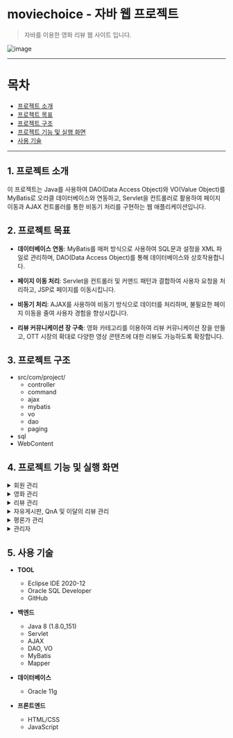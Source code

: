 # moviechoice - 자바 웹 프로젝트
> 자바를 이용한 영화 리뷰 웹 사이트 입니다.

![image](https://github.com/JavaFlicksTeam/moviechoice/assets/66461013/a94b0ada-604c-438a-aac3-2ff1d708faa1)

---------
# 목차
+ [프로젝트 소개](#1-프로젝트-소개)
+ [프로젝트 목표](#2-프로젝트-목표)
+ [프로젝트 구조](#3-프로젝트-구조)
+ [프로젝트 기능 및 실행 화면](#4-프로젝트-기능-및-실행-화면)
+ [사용 기술](#5-사용-기술)
----------
## 1. 프로젝트 소개
이 프로젝트는 Java를 사용하여 DAO(Data Access Object)와 VO(Value Object)를 MyBatis로 오라클 데이터베이스와 연동하고, Servlet을 컨트롤러로 활용하여 페이지 이동과 AJAX 컨트롤러를 통한 비동기 처리를 구현하는 웹 애플리케이션입니다. 

## 2. 프로젝트 목표
+ **데이터베이스 연동**: MyBatis를 매퍼 방식으로 사용하여 SQL문과 설정을 XML 파일로 관리하며, DAO(Data Access Object)를 통해 데이터베이스와 상호작용합니다.

+ **페이지 이동 처리**: Servlet을 컨트롤러 및 커맨드 패턴과 결합하여 사용자 요청을 처리하고, JSP로 페이지를 이동시킵니다.

+ **비동기 처리**: AJAX를 사용하여 비동기 방식으로 데이터를 처리하며, 불필요한 페이지 이동을 줄여 사용자 경험을 향상시킵니다.

+ **리뷰 커뮤니케이션 장 구축**: 영화 카테고리를 이용하여 리뷰 커뮤니케이션 장을 만들고, OTT 시장의 확대로 다양한 영상 콘텐츠에 대한 리뷰도 가능하도록 확장합니다.

## 3. 프로젝트 구조
+ src/com/project/
  + controller
  + command
  + ajax
  + mybatis
  + vo
  + dao
  + paging
+ sql
+ WebContent

## 4. 프로젝트 기능 및 실행 화면
<details>
  <summary>회원 관리</summary>

  ![image](https://github.com/JavaFlicksTeam/moviechoice/assets/66461013/17aaa790-e034-4a9b-bd87-889343f71329)
  1. 로그인, 회원가입

![image](https://github.com/JavaFlicksTeam/moviechoice/assets/66461013/49dfb95f-0605-4bac-91bb-0414dc006d59)

![image](https://github.com/JavaFlicksTeam/moviechoice/assets/66461013/80f273d3-12e6-4381-9028-ede6384f2527)

  2. 마이페이지
</details>

<details>
  <summary>영화 관리</summary>

  ![image](https://github.com/JavaFlicksTeam/moviechoice/assets/66461013/a94b0ada-604c-438a-aac3-2ff1d708faa1)
  
  1. 영화 메인 페이지

  ![image](https://github.com/JavaFlicksTeam/moviechoice/assets/66461013/32324980-250a-49c5-8820-cf98d1c8c0c1)
  
  2. 영화 검색 

  ![image](https://github.com/JavaFlicksTeam/moviechoice/assets/66461013/96a57a9f-eb25-46fa-821a-937e5ddf94d9)
  
  3. 영화 상세 정보 및 리뷰
</details>

<details>
  <summary>리뷰 관리</summary>

  ![image](https://github.com/JavaFlicksTeam/moviechoice/assets/66461013/6ea52a5b-2a95-42d7-b268-f1ec6ce0abe6)
  
  1. 리뷰 모음 페이지

  ![image](https://github.com/JavaFlicksTeam/moviechoice/assets/66461013/9269c4db-cadd-498b-ab7a-2a457ca4b14a)
  
  2. 리뷰 상세 

  ![image](https://github.com/JavaFlicksTeam/moviechoice/assets/66461013/5ff44ecc-db60-46ce-b477-ca1b3761b910)
  
  3. 리뷰 작성 및 수정
</details>

<details>
  <summary>자유게시판, QnA 및 이달의 리뷰 관리</summary>

 ![image](https://github.com/JavaFlicksTeam/moviechoice/assets/66461013/26f6b43e-9f00-4708-9595-9b4c1ca7c9bc)
  
  1. 자유게시판 페이지

  ![image](https://github.com/JavaFlicksTeam/moviechoice/assets/66461013/65b5878d-da82-4b9c-9403-df85bdc1e012)

  2. 자유게시판 게시물 상세 

  ![image](https://github.com/JavaFlicksTeam/moviechoice/assets/66461013/699035fe-8e65-478b-bca9-9fe5197cbacc)
  
  3. 자유게시판 게시물 작성 및 수정

  ![image](https://github.com/JavaFlicksTeam/moviechoice/assets/66461013/55a5f418-3eb6-430e-9a50-04df7bcd41ba)

  4. QnA 페이지

  ![image](https://github.com/JavaFlicksTeam/moviechoice/assets/66461013/7a4f5670-a9d4-4f14-b045-5b52b5788dd3)

  5. 이달의 리뷰 페이지
</details>

<details>
  <summary>평론가 관리</summary>

  ![image](https://github.com/JavaFlicksTeam/moviechoice/assets/66461013/ba3788c8-51b5-4425-945a-54ba840fbc6d)
  
  1. 평론가 페이지

  ![image](https://github.com/JavaFlicksTeam/moviechoice/assets/66461013/8b37021f-e001-41b2-b558-70ea4100b967)

  2. 평론가 신청 (회원가입 혹은 마이페이지에서 신청)

  ![image](https://github.com/JavaFlicksTeam/moviechoice/assets/66461013/667808b6-346f-4ccc-b94e-a914c6993643)
  
  3. 평론가 탈퇴 신청 (QnA에서 신청 후, 관리자에 의해 탈퇴)
</details>

<details>
  <summary>관리자</summary>

 ![image](https://github.com/JavaFlicksTeam/moviechoice/assets/66461013/5848d37e-7d4d-43c9-90cd-a1e945ce41e1)

 ![image](https://github.com/JavaFlicksTeam/moviechoice/assets/66461013/3144a014-2f12-439d-8dca-fcbe3619e9c6)

  1. 영화목록 관리 

  ![image](https://github.com/JavaFlicksTeam/moviechoice/assets/66461013/9e1d4b77-eae2-4ce8-ad56-90ac33998124)
  
  2. 리뷰 관리

  ![image](https://github.com/JavaFlicksTeam/moviechoice/assets/66461013/147e5dca-f697-4154-b232-03f9cab1760a)
  
  3. 자유게시판 관리

  ![image](https://github.com/JavaFlicksTeam/moviechoice/assets/66461013/9a060d83-3f47-41a0-85aa-5b82a06e7bff)

  ![image](https://github.com/JavaFlicksTeam/moviechoice/assets/66461013/a09d96fc-5cdc-406d-8d20-a63bc77f08b6)

  4. QnA 관리 (영화 등업 신청, 평론가 탈퇴 신청 등)

  ![image](https://github.com/JavaFlicksTeam/moviechoice/assets/66461013/8de718c5-d10a-4dbf-8904-96336dea24e6)

  5. 평론가 관리 (관리자가 승인, 탈퇴 처리 페이지)

  ![image](https://github.com/JavaFlicksTeam/moviechoice/assets/66461013/25da2d04-cf37-4dbf-9fab-eeab67a7dc46)

  6. 회원 관리 (관리자가 탈퇴 및 신고 관리)

  ![image](https://github.com/JavaFlicksTeam/moviechoice/assets/66461013/dabda164-c4f6-47f1-987f-3182b3af76e3)

  7. 관리자 페이지 (관리자가 영화, 리뷰, 회원 관리 하는 메인 페이지)
</details>

## 5. 사용 기술

+ **TOOL**
  + Eclipse IDE 2020-12
  + Oracle SQL Developer
  + GitHub

+ **백엔드**
  + Java 8 (1.8.0_151)
  + Servlet
  + AJAX
  + DAO, VO
  + MyBatis
  + Mapper

+ **데이터베이스**
  + Oracle 11g

+ **프론트엔드**
  + HTML/CSS
  + JavaScript

     
